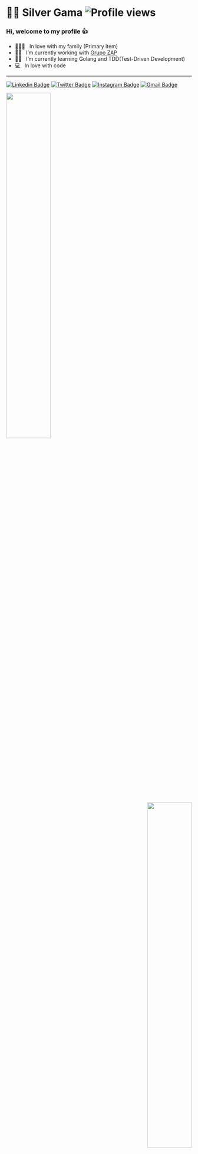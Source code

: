 # :man_technologist: Silver Gama  ![Profile views](https://gpvc.arturio.dev/silvergama)

### Hi, welcome to my profile :+1:

- :family_man_woman_boy: &nbsp; In love with my family (Primary item)
- :man_technologist: &nbsp; I’m currently working with [Grupo ZAP](https://www.grupozap.com)
- :man_student: &nbsp; I’m currently learning Golang and TDD(Test-Driven Development)
- :computer: &nbsp; In love with code

---
[![Linkedin Badge](https://img.shields.io/badge/-silvergama-blue?style=flat-square&logo=Linkedin&logoColor=white&link=https://www.linkedin.com/in/silvergama/)](https://www.linkedin.com/in/silvergama)
[![Twitter Badge](https://img.shields.io/badge/-silver_mgama-1ca0f1?style=flat-square&labelColor=1ca0f1&logo=twitter&logoColor=white&link=https://twitter.com/silver_mgama)](https://twitter.com/silver_mgama)
[![Instagram Badge](https://img.shields.io/badge/-@silver.gama-C13584?style=flat-square&labelColor=C13584&logo=instagram&logoColor=white&link=https://www.instagram.com/silver.gama/)](https://www.instagram.com/silver.gama/)
[![Gmail Badge](https://img.shields.io/badge/-silver.mdg@gmail.com-c14438?style=flat-square&logo=Gmail&logoColor=white&link=mailto:silver.mdg@gmail.com)](mailto:silver.mdg@gmail.com)

<p align="left">
<a href="https://github.com/silvergama/silvergama">
  <img  style="width: 49%" src="https://github-readme-stats.vercel.app/api/?username=silvergama&count_private=true&show_icons=true&include_all_commits=true&show_icons=true&title_color=fff&icon_color=f7d748&text_color=9f9f9f&bg_color=151515" />
  </p>
<p align="right">
<a href="https://github.com/silvergama/silvergama">
  <img align="center" style="width: 49%" src="https://github-readme-stats.vercel.app/api/wakatime?username=silvergama&layout=compact" />
</a>
  </p>

